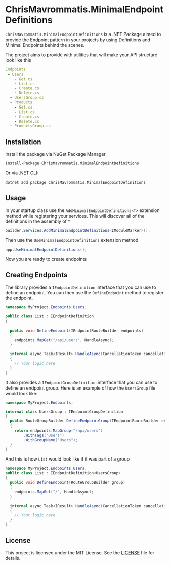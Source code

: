 # ChrisMavrommatis.MinimalEndpointDefinitions

`ChrisMavrommatis.MinimalEndpointDefinitions` is a .NET Package aimed to provide the Endpoint pattern in your projects by using Definitions and Minimal Endpoints behind the scenes.

The project aims to provide with utilities that will make your API structure look like this
```yml
Endpoints
 - Users
    - Get.cs
    - List.cs
    - Create.cs
    - Delete.cs
  - UsersGroup.cs
  - Products
    - Get.cs
    - List.cs
    - Create.cs
    - Delete.cs
  - ProductsGroup.cs
```

## Installation

Install the package via NuGet Package Manager
```bash
Install-Package ChrisMavrommatis.MinimalEndpointDefinitions
```

Or via .NET CLI:
```bash
dotnet add package ChrisMavrommatis.MinimalEndpointDefinitions
```

## Usage
In your startup class use the `AddMinimalEndpointDefinitions<T>` extension method while registering your services. This will discover all of the definitions in the assembly of `T`
```csharp
builder.Services.AddMinimalEndpointDefinitions<IModuleMarker>();
```
Then use the `UseMinimalEndpointDefinitions` extension method
```csharp
app.UseMinimalEndpointDefinitions();
```

Now you are ready to create endpoints

## Creating Endpoints
The library provides a `IEndpointDefinition` interface that you can use to define an endpoint.
You can then use the `DefineEndpoint` method to register the endpoint.


```csharp
namespace MyProject.Endpoints.Users;

public class List : IEndpointDefinition
{
  
  public void DefineEndpoint(IEndpointRouteBuilder endpoints)
  {
    endpoints.MapGet("/api/users", HandleAsync);
  }

  internal async Task<IResult> HandleAsync(CancellationToken cancellationToken = default)
  {
    // Your logic here
  }
}
```

It also provides a `IEndpointGroupDefinition` interface that you can use to define an endpoint group.
Here is an example of how the `UsersGroup` file would look like:

```csharp
namespace MyProject.Endpoints;

internal class UsersGroup : IEndpointGroupDefinition
{
  public RouteGroupBuilder DefineEndpointGroup(IEndpointRouteBuilder endpoints)
  {
    return endpoints.MapGroup("/api/users")
        .WithTags("Users")
        .WithGroupName("Users");
  }
}
```

And this is how `List` would look like if it was part of a group
```csharp
namespace MyProject.Endpoints.Users;
public class List : IEndpointDefinition<UsersGroup>
{
  public void DefineEndpoint(RouteGroupBuilder group)
  {
    endpoints.MapGet("/", HandleAsync);
  }

  internal async Task<IResult> HandleAsync(CancellationToken cancellationToken = default)
  {
    // Your logic here
  }
}
```



## License

This project is licensed under the MIT License. See the [LICENSE](LICENSE) file for details.

